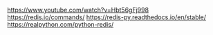 https://www.youtube.com/watch?v=Hbt56gFj998
https://redis.io/commands/
https://redis-py.readthedocs.io/en/stable/
https://realpython.com/python-redis/

